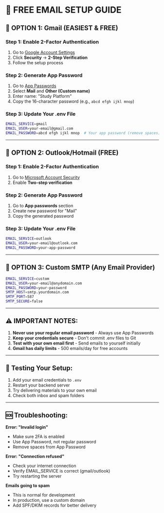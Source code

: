 # 📧 FREE EMAIL SETUP GUIDE

## 🥇 **OPTION 1: Gmail (EASIEST & FREE)**

### **Step 1: Enable 2-Factor Authentication**
1. Go to [Google Account Settings](https://myaccount.google.com)
2. Click **Security** → **2-Step Verification**
3. Follow the setup process

### **Step 2: Generate App Password**
1. Go to [App Passwords](https://myaccount.google.com/apppasswords)
2. Select **Mail** and **Other (Custom name)**
3. Enter name: "Study Platform"
4. Copy the 16-character password (e.g., `abcd efgh ijkl mnop`)

### **Step 3: Update Your .env File**
```bash
EMAIL_SERVICE=gmail
EMAIL_USER=your-email@gmail.com
EMAIL_PASSWORD=abcd efgh ijkl mnop  # Your app password (remove spaces)
```

---

## 🥈 **OPTION 2: Outlook/Hotmail (FREE)**

### **Step 1: Enable 2-Factor Authentication**
1. Go to [Microsoft Account Security](https://account.microsoft.com/security)
2. Enable **Two-step verification**

### **Step 2: Generate App Password**
1. Go to **App passwords** section
2. Create new password for "Mail"
3. Copy the generated password

### **Step 3: Update Your .env File**
```bash
EMAIL_SERVICE=outlook
EMAIL_USER=your-email@outlook.com
EMAIL_PASSWORD=your-app-password
```

---

## 🥉 **OPTION 3: Custom SMTP (Any Email Provider)**

```bash
EMAIL_SERVICE=custom
EMAIL_USER=your-email@anydomain.com
EMAIL_PASSWORD=your-password
SMTP_HOST=smtp.yourdomain.com
SMTP_PORT=587
SMTP_SECURE=false
```

---

## ⚠️ **IMPORTANT NOTES:**

1. **Never use your regular email password** - Always use App Passwords
2. **Keep your credentials secure** - Don't commit .env files to Git
3. **Test with your own email first** - Send emails to yourself initially
4. **Gmail has daily limits** - 500 emails/day for free accounts

---

## 🧪 **Testing Your Setup:**

1. Add your email credentials to `.env`
2. Restart your backend server
3. Try delivering materials to your own email
4. Check both inbox and spam folders

---

## 🆘 **Troubleshooting:**

**Error: "Invalid login"**
- Make sure 2FA is enabled
- Use App Password, not regular password
- Remove spaces from App Password

**Error: "Connection refused"**
- Check your internet connection
- Verify EMAIL_SERVICE is correct (gmail/outlook)
- Try restarting the server

**Emails going to spam**
- This is normal for development
- In production, use a custom domain
- Add SPF/DKIM records for better delivery
